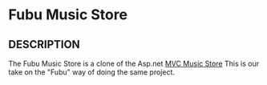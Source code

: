 Fubu Music Store
==============================

## DESCRIPTION

The Fubu Music Store is a clone of the Asp.net [MVC Music Store](http://mvcmusicstore.codeplex.com) This is our take on the "Fubu" way of doing the same project.
